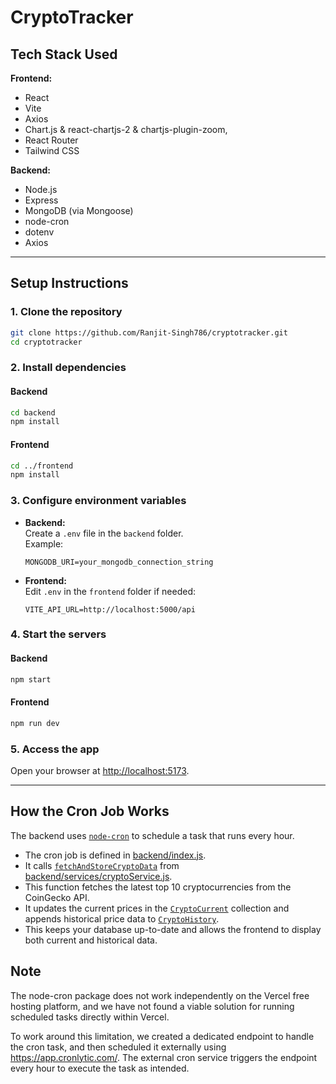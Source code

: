# CryptoTracker

## Tech Stack Used

**Frontend:**  
- React  
- Vite  
- Axios  
- Chart.js & react-chartjs-2 & chartjs-plugin-zoom,
- React Router  
- Tailwind CSS  

**Backend:**  
- Node.js  
- Express  
- MongoDB (via Mongoose)  
- node-cron  
- dotenv  
- Axios  

---

## Setup Instructions

### 1. Clone the repository
```sh
git clone https://github.com/Ranjit-Singh786/cryptotracker.git
cd cryptotracker
```

### 2. Install dependencies

#### Backend
```sh
cd backend
npm install
```

#### Frontend
```sh
cd ../frontend
npm install
```

### 3. Configure environment variables

- **Backend:**  
  Create a `.env` file in the `backend` folder.  
  Example:
  ```
  MONGODB_URI=your_mongodb_connection_string
  ```
- **Frontend:**  
  Edit `.env` in the `frontend` folder if needed:
  ```
  VITE_API_URL=http://localhost:5000/api
  ```

### 4. Start the servers

#### Backend
```sh
npm start
```

#### Frontend
```sh
npm run dev
```

### 5. Access the app

Open your browser at [http://localhost:5173](http://localhost:5173).

---

## How the Cron Job Works

The backend uses [`node-cron`](https://www.npmjs.com/package/node-cron) to schedule a task that runs every hour.  
- The cron job is defined in [backend/index.js](../backend/index.js).
- It calls [`fetchAndStoreCryptoData`](../backend/services/cryptoService.js) from [backend/services/cryptoService.js](../backend/services/cryptoService.js).
- This function fetches the latest top 10 cryptocurrencies from the CoinGecko API.
- It updates the current prices in the [`CryptoCurrent`](../backend/models/CryptoCurrent.js) collection and appends historical price data to [`CryptoHistory`](../backend/models/CryptoHistory.js).
- This keeps your database up-to-date and allows the frontend to display both current and historical data.

## Note
The node-cron package does not work independently on the Vercel free hosting platform, and we have not found a viable solution for running scheduled tasks directly within Vercel.

To work around this limitation, we created a dedicated endpoint to handle the cron task, and then scheduled it externally using https://app.cronlytic.com/. The external cron service triggers the endpoint every hour to execute the task as intended.